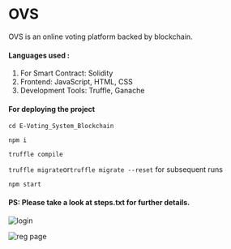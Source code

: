 

# OVS

OVS is an online voting platform backed by blockchain.


#### Languages used :
1. For Smart Contract: Solidity
2. Frontend: JavaScript, HTML, CSS
3. Development Tools: Truffle, Ganache


#### For deploying the project

`cd E-Voting_System_Blockchain`

`npm i`

`truffle compile`

`truffle migrate`or`truffle migrate --reset` for subsequent runs

`npm start`

#### PS: Please take a look at steps.txt for further details.





![login](https://github.com/LDebnath/OVS/assets/86467896/c7dfa643-b6b5-43f9-bc26-afec7d9bdd4f)

![reg page](https://github.com/LDebnath/OVS/assets/86467896/7c3eea57-113b-4496-a885-52d9c594264f)



